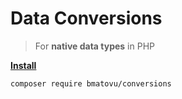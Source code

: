 # Data Conversions 
> For **native data types** in PHP

**[Install](https://packagist.org/packages/bmatovu/conversions)**

`composer require bmatovu/conversions`

